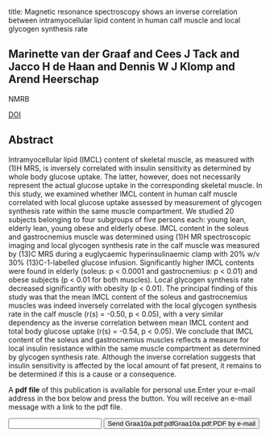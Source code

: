title: Magnetic resonance spectroscopy shows an inverse correlation between intramyocellular lipid content in human calf muscle and local glycogen synthesis rate

## Marinette van der Graaf and Cees J Tack and Jacco H de Haan and Dennis W J Klomp and Arend Heerschap
NMRB

<a href="https://doi.org/10.1002/nbm.1433">DOI</a>

## Abstract
Intramyocellular lipid (IMCL) content of skeletal muscle, as measured with (1)H MRS, is inversely correlated with insulin sensitivity as determined by whole body glucose uptake. The latter, however, does not necessarily represent the actual glucose uptake in the corresponding skeletal muscle. In this study, we examined whether IMCL content in human calf muscle correlated with local glucose uptake assessed by measurement of glycogen synthesis rate within the same muscle compartment. We studied 20 subjects belonging to four subgroups of five persons each: young lean, elderly lean, young obese and elderly obese. IMCL content in the soleus and gastrocnemius muscle was determined using (1)H MR spectroscopic imaging and local glycogen synthesis rate in the calf muscle was measured by (13)C MRS during a euglycaemic hyperinsulinaemic clamp with 20% w/v 30% (13)C-1-labelled glucose infusion. Significantly higher IMCL contents were found in elderly (soleus: p < 0.0001 and gastrocnemius: p < 0.01) and obese subjects (p < 0.01 for both muscles). Local glycogen synthesis rate decreased significantly with obesity (p < 0.01). The principal finding of this study was that the mean IMCL content of the soleus and gastrocnemius muscles was indeed inversely correlated with the local glycogen synthesis rate in the calf muscle (r(s) = -0.50, p < 0.05), with a very similar dependency as the inverse correlation between mean IMCL content and total body glucose uptake (r(s) = -0.54, p < 0.05). We conclude that IMCL content of the soleus and gastrocnemius muscles reflects a measure for local insulin resistance within the same muscle compartment as determined by glycogen synthesis rate. Although the inverse correlation suggests that insulin sensitivity is affected by the local amount of fat present, it remains to be determined if this is a cause or a consequence.

A <b>pdf file</b> of this publication is available for personal use.Enter your e-mail address in the box below and press the button. You will receive an e-mail message with a link to the pdf file.
<form action="sender.php">  <input type="text" name="email">  <input type="submit" value="Send Graa10a.pdf:pdfGraa10a.pdf:PDF by e-mail"></form>